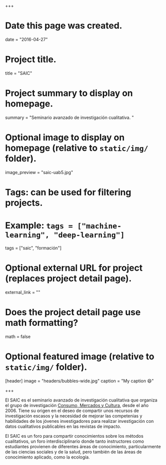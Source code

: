 +++
# Date this page was created.
date = "2016-04-27"

# Project title.
title = "SAIC"

# Project summary to display on homepage.
summary = "Seminario avanzado de investigación cualitativa. "

# Optional image to display on homepage (relative to `static/img/` folder).
image_preview = "saic-uab5.jpg"

# Tags: can be used for filtering projects.
# Example: `tags = ["machine-learning", "deep-learning"]`
tags = ["saic", "formación"]

# Optional external URL for project (replaces project detail page).
external_link = ""

# Does the project detail page use math formatting?
math = false

# Optional featured image (relative to `static/img/` folder).
[header]
image = "headers/bubbles-wide.jpg"
caption = "My caption :smile:"

+++

El SAIC es el seminario avanzado de investigación cualitativa que organiza el grupo de investigación [Consumo, Mercados y Cultura](https://cmcuab.wordpress.com), desde el año 2006. Tiene su origen en el deseo de compartir unos recursos de investigación escasos y la necesidad de mejorar las competenias y habilidades de los jóvenes investigadores para realizar investigación con datos cualitativos publicables en las revistas de impacto.

El SAIC es un foro para compartir conocimientos sobre los métodos cualitativos, un foro interdisciplinario donde tanto instructores como estudiantes provienen de diferentes áreas de conocimiento, particularmente de las ciencias sociales y de la salud, pero también de las áreas de conocimiento aplicado, como la ecología.
